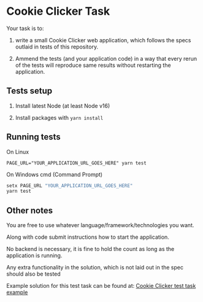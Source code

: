 # Cookie Clicker Task

Your task is to:

1. write a small Cookie Clicker web application, which follows the specs outlaid in
tests of this repository.

2. Ammend the tests (and your application code) in a way that every rerun of the tests
will reproduce same results without restarting the application.

## Tests setup

1. Install latest Node (at least Node v16)

2. Install packages with `yarn install`

## Running tests

On Linux

`PAGE_URL="YOUR_APPLICATION_URL_GOES_HERE" yarn test`

On Windows cmd (Command Prompt)

```cmd
setx PAGE_URL "YOUR_APPLICATION_URL_GOES_HERE"
yarn test
```

## Other notes

You are free to use whatever language/framework/technologies you want.

Along with code submit instructions how to start the application.

No backend is necessary, it is fine to hold the count as long as the application is
running.

Any extra functionality in the solution, which is not laid out in the spec should also
be tested

Example solution for this test task can be found at: [Cookie Clicker test task example](https://github.com/Foundation-CR14/Cookie-Clicker-test-task-example)
